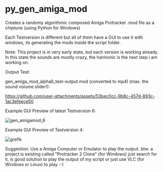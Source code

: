 # py_gen_amiga_mod
Creates a randomy algorithmic composed Amiga Protracker .mod file as a chiptune (using Python for Windows)


Each Testversion is different but all of them have a GUI to use it with windows, its generating the mods inside
the script folder.

Note: This project is in very early state, but each version is working already.
In this state the sounds are mostly crazy, the harmonic is the next step i am working on.


 

Output Test:

gen_amiga_mod_alpha6_test-output.mod (converted to mp4) (max. the sound volume slider!):

https://github.com/user-attachments/assets/53bec0cc-9b8c-457d-893c-1ac3efeece50


Example GUI Preview of latest Testversion 6:

![gen_amigamod_6](https://github.com/user-attachments/assets/15425983-efad-413b-a4a3-8fa5a5af5866)


Example GUI Preview of Testversion 4:

![grafik](https://github.com/user-attachments/assets/5fc1c6d3-1519-47ae-95ef-d421bfd03b07)

Suggestion: Use a Amiga Computer or Emulator to play the output.
btw. a project is existing called "Protracker 2 Clone" (for Windows) just search for it, is good solution
to play the output of my script or just use VLC (for Windows or Linux) to play :-)
